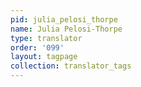 ```yaml
---
pid: julia_pelosi_thorpe
name: Julia Pelosi-Thorpe
type: translator
order: '099'
layout: tagpage
collection: translator_tags
---
```

